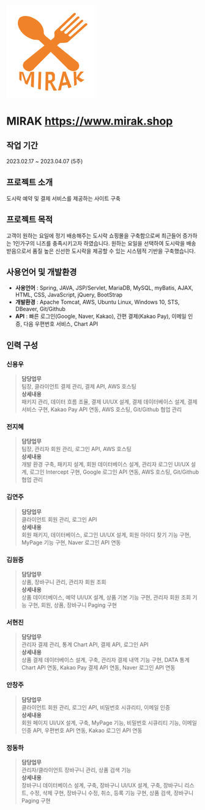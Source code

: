 ![Alt text](/mirak/src/main/webapp/resources/images/favicon.png)

# MIRAK https://www.mirak.shop

## **작업 기간**
2023.02.17 ~ 2023.04.07 (5주)

## **프로젝트 소개**
도시락 예약 및 결제 서비스를 제공하는 사이트 구축

## **프로젝트 목적**
고객이 원하는 요일에 정기 배송해주는 도시락 쇼핑몰을 구축함으로써 최근들어 증가하는 1인가구의 니즈를 충족시키고자 하였습니다.
원하는 요일을 선택하여 도시락을 배송받음으로서 품질 높은 신선한 도시락을 제공할 수 있는 시스템적 기반을 구축했습니다.

## 사용언어 및 개발환경
* __사용언어__ : Spring, JAVA, JSP/Servlet, MariaDB, MySQL, myBatis, AJAX, HTML, CSS, JavaScript, jQuery, BootStrap
* __개발환경__ : Apache Tomcat, AWS, Ubuntu Linux, Windows 10, STS, DBeaver, Git/Github
* __API__ : 빠른 로그인(Google, Naver, Kakao), 간편 결제(Kakao Pay), 이메일 인증, 다음 우편번호 서비스, Chart API

## **인력 구성**
### 신용우
> __담당업무__  <br/>
> 팀장, 클라이언트 결제 관리, 결제 API, AWS 호스팅 
> <br/>
> __상세내용__ <br/>
> 패키지 관리, 데이터 흐름 조율, 결제 UI/UX 설계, 결제 데이터베이스 설계, 결제 서비스 구현, Kakao Pay API 연동, AWS 호스팅, Git/Github 협업 관리

### 전지혜
> __담당업무__ <br/>
> 팀장, 관리자 회원 관리, 로그인 API, AWS 호스팅
> <br/>
> __상세내용__ <br/>
> 개발 환경 구축, 패키지 설계, 회원 데이터베이스 설계, 관리자 로그인 UI/UX 설계, 로그인 Intercept 구현, Google 로그인 API 연동, AWS 호스팅, Git/Github 협업 관리

### 김연주
> __담당업무__ <br/>
> 클라이언트 회원 관리, 로그인 API
> <br/>
> __상세내용__ <br/>
> 회원 패키지, 데이터베이스, 로그인 UI/UX 설계, 회원 아이디 찾기 기능 구현, MyPage 기능 구현, Naver 로그인 API 연동

### 김원중
> __담당업무__ <br/>
> 상품, 장바구니 관리, 관리자 회원 조회
> <br/>
> __상세내용__ <br/>
> 상품 데이터베이스, 예약 UI/UX 설계, 상품 기본 기능 구현, 관리자 회원 조회 기능 구현, 회원, 상품, 장바구니 Paging 구현

### 서현진
> __담당업무__ <br/>
> 관리자 결제 관리, 통계 Chart API, 결제 API, 로그인 API 
> <br/>
> __상세내용__ <br/>
> 상품 결제 데이터베이스 설계, 구축, 관리자 결제 내역 기능 구현, DATA 통계 Chart API 연동, Kakao Pay 결제 API 연동, Naver 로그인 API 연동

### 안창주
> __담당업무__ <br/>
> 클라이언트 회원 관리, 로그인 API, 비밀번호 시큐리티, 이메일 인증
> <br/>
> __상세내용__ <br/>
> 회원 페이지 UI/UX 설계, 구축, MyPage 기능, 비밀번호 시큐리티 기능, 이메일 인증 API, 우편번호 API 연동, Kakao 로그인 API 연동

### 정동하
> __담당업무__ <br/>
> 관리자/클라이언트 장바구니 관리, 상품 검색 기능
> <br/>
> __상세내용__ <br/>
> 장바구니 데이터베이스 설계, 구축, 장바구니 UI/UX 설계, 구축, 장바구니 리스트, 수정,  삭제 구현, 장바구니 수정, 취소, 등록 기능 구현, 상품 검색, 장바구니 Paging 구현

